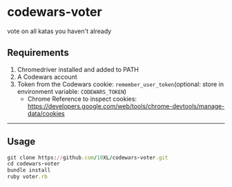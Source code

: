 # codewars-voter
vote on all katas you haven't already
## Requirements
1. Chromedriver installed and added to PATH
2. A Codewars account
3. Token from the Codewars cookie: `remember_user_token`(optional: store in environment variable: `CODEWARS_TOKEN`)
    - Chrome Reference to inspect cookies: https://developers.google.com/web/tools/chrome-devtools/manage-data/cookies
----
## Usage
```ruby
git clone https://github.com/10XL/codewars-voter.git
cd codewars-voter
bundle install
ruby voter.rb
```
